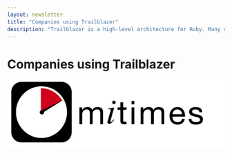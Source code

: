 ```yaml
---
layout: newsletter
title: "Companies using Trailblazer"
description: "Trailblazer is a high-level architecture for Ruby. Many companies base their software on it. And love it."
---
```


# Companies using Trailblazer

<a href="http://mitimes.com">
  <img src="/images/users/mitimes.png" />
</a>
